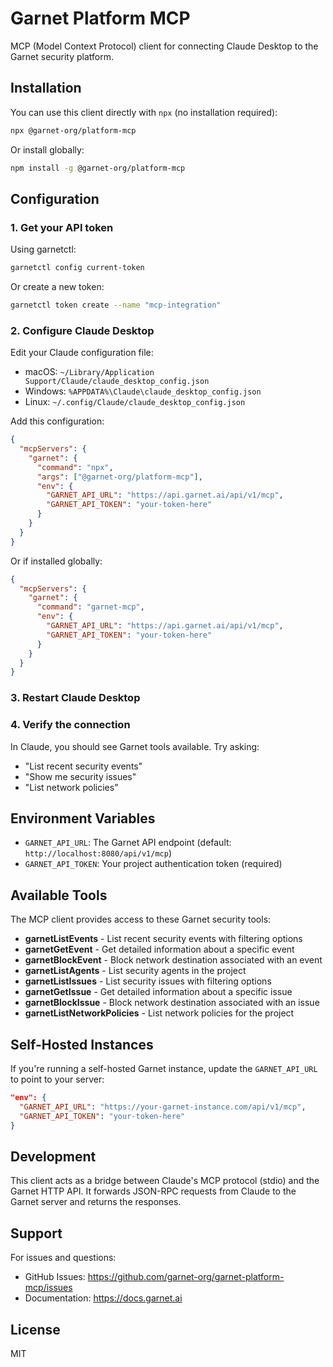 # Garnet Platform MCP

MCP (Model Context Protocol) client for connecting Claude Desktop to the Garnet security platform.

## Installation

You can use this client directly with `npx` (no installation required):

```bash
npx @garnet-org/platform-mcp
```

Or install globally:

```bash
npm install -g @garnet-org/platform-mcp
```

## Configuration

### 1. Get your API token

Using garnetctl:
```bash
garnetctl config current-token
```

Or create a new token:
```bash
garnetctl token create --name "mcp-integration"
```

### 2. Configure Claude Desktop

Edit your Claude configuration file:
- macOS: `~/Library/Application Support/Claude/claude_desktop_config.json`
- Windows: `%APPDATA%\Claude\claude_desktop_config.json`
- Linux: `~/.config/Claude/claude_desktop_config.json`

Add this configuration:

```json
{
  "mcpServers": {
    "garnet": {
      "command": "npx",
      "args": ["@garnet-org/platform-mcp"],
      "env": {
        "GARNET_API_URL": "https://api.garnet.ai/api/v1/mcp",
        "GARNET_API_TOKEN": "your-token-here"
      }
    }
  }
}
```

Or if installed globally:

```json
{
  "mcpServers": {
    "garnet": {
      "command": "garnet-mcp",
      "env": {
        "GARNET_API_URL": "https://api.garnet.ai/api/v1/mcp",
        "GARNET_API_TOKEN": "your-token-here"
      }
    }
  }
}
```

### 3. Restart Claude Desktop

### 4. Verify the connection

In Claude, you should see Garnet tools available. Try asking:
- "List recent security events"
- "Show me security issues"
- "List network policies"

## Environment Variables

- `GARNET_API_URL`: The Garnet API endpoint (default: `http://localhost:8080/api/v1/mcp`)
- `GARNET_API_TOKEN`: Your project authentication token (required)

## Available Tools

The MCP client provides access to these Garnet security tools:

- **garnetListEvents** - List recent security events with filtering options
- **garnetGetEvent** - Get detailed information about a specific event
- **garnetBlockEvent** - Block network destination associated with an event
- **garnetListAgents** - List security agents in the project
- **garnetListIssues** - List security issues with filtering options
- **garnetGetIssue** - Get detailed information about a specific issue
- **garnetBlockIssue** - Block network destination associated with an issue
- **garnetListNetworkPolicies** - List network policies for the project

## Self-Hosted Instances

If you're running a self-hosted Garnet instance, update the `GARNET_API_URL` to point to your server:

```json
"env": {
  "GARNET_API_URL": "https://your-garnet-instance.com/api/v1/mcp",
  "GARNET_API_TOKEN": "your-token-here"
}
```

## Development

This client acts as a bridge between Claude's MCP protocol (stdio) and the Garnet HTTP API. It forwards JSON-RPC requests from Claude to the Garnet server and returns the responses.

## Support

For issues and questions:
- GitHub Issues: https://github.com/garnet-org/garnet-platform-mcp/issues
- Documentation: https://docs.garnet.ai

## License

MIT